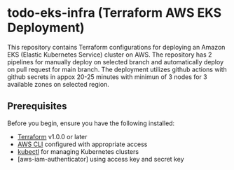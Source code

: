 # todo-eks-infra (Terraform AWS EKS Deployment)

This repository contains Terraform configurations for deploying an Amazon EKS (Elastic Kubernetes Service) cluster on AWS.
The repository has 2 pipelines for manually deploy on selected branch and automatically deploy on pull request for main branch.
The deployment utilizes github actions with github secrets in appox 20-25 minutes with minimun of 3 nodes for 3 available zones on selected region.

## Prerequisites

Before you begin, ensure you have the following installed:

- [Terraform](https://www.terraform.io/downloads.html) v1.0.0 or later
- [AWS CLI](https://docs.aws.amazon.com/cli/latest/userguide/install-cliv2.html) configured with appropriate access
- [kubectl](https://kubernetes.io/docs/tasks/tools/install-kubectl/) for managing Kubernetes clusters
- [aws-iam-authenticator] using access key and secret key
